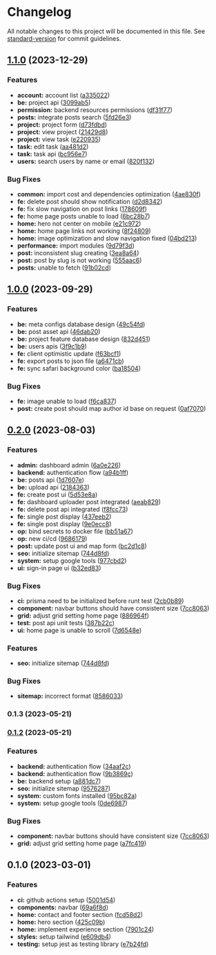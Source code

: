 # Changelog

All notable changes to this project will be documented in this file. See [standard-version](https://github.com/conventional-changelog/standard-version) for commit guidelines.

## [1.1.0](https://github.com/tuanhuydev/tuanhuydev/compare/v1.0.0...v1.1.0) (2023-12-29)

### Features

- **account:** account list ([a335022](https://github.com/tuanhuydev/tuanhuydev/commit/a335022bd14748a389cc16082fbb8ba9964f6c6b))
- **be:** project api ([3099ab5](https://github.com/tuanhuydev/tuanhuydev/commit/3099ab51f4c6d2302fb2a99d8328c3cab6015249))
- **permission:** backend resources permissions ([df31f77](https://github.com/tuanhuydev/tuanhuydev/commit/df31f77c3db31e61942c0d5b12ff0b8317659262))
- **posts:** integrate posts search ([5fd26e3](https://github.com/tuanhuydev/tuanhuydev/commit/5fd26e3aeee8f39855aa6908fe9ac14aa837c37c))
- **project:** project form ([d73fdbd](https://github.com/tuanhuydev/tuanhuydev/commit/d73fdbd6fdf2d62594b044bce21839deb031b2c6))
- **project:** view project ([21429d8](https://github.com/tuanhuydev/tuanhuydev/commit/21429d86b5b09e51e5d7286207b84fe1a0ef1ded))
- **project:** view task ([e220935](https://github.com/tuanhuydev/tuanhuydev/commit/e220935d7e1fa43588d0f4c57bf53534a8933e3f))
- **task:** edit task ([aa481d2](https://github.com/tuanhuydev/tuanhuydev/commit/aa481d25013742a48691ce3f8feaf960acb8c041))
- **task:** task api ([bc956e7](https://github.com/tuanhuydev/tuanhuydev/commit/bc956e77119ed7f2de7d486ffd7193ab5a527926))
- **users:** search users by name or email ([820f132](https://github.com/tuanhuydev/tuanhuydev/commit/820f13273bdc4ac8554cee34354f03953deb530f))

### Bug Fixes

- **common:** import cost and dependencies optimization ([4ae830f](https://github.com/tuanhuydev/tuanhuydev/commit/4ae830f1fdd0cc517c6b7d37ecad45f1925fd368))
- **fe:** delete post should show notification ([d2d8342](https://github.com/tuanhuydev/tuanhuydev/commit/d2d83429a0ca18e7a02d3e9df5b3feb957c02b13))
- **fe:** fix slow navigation on post links ([178609f](https://github.com/tuanhuydev/tuanhuydev/commit/178609f8d814eb7ab49d30dd4c98c3e321dae559))
- **fe:** home page posts unable to load ([6bc28b7](https://github.com/tuanhuydev/tuanhuydev/commit/6bc28b79d56ba49939ef2de4067f99616efdf876))
- **home:** hero not center on mobile ([e21c972](https://github.com/tuanhuydev/tuanhuydev/commit/e21c9724f0a2a032728249cd0da2240c976da2bc))
- **home:** home page links not working ([8f24809](https://github.com/tuanhuydev/tuanhuydev/commit/8f24809bb142ab9fb2c97c75b444dde7dc653a5f))
- **home:** image optimization and slow navigation fixed ([04bd213](https://github.com/tuanhuydev/tuanhuydev/commit/04bd213d4ed4447401db2b2cb50392d4cd987869))
- **performance:** import modules ([9d79f3d](https://github.com/tuanhuydev/tuanhuydev/commit/9d79f3d4f4e1d27407c113fb4d3233071f4b4ed8))
- **post:** inconsistent slug creating ([3ea8a64](https://github.com/tuanhuydev/tuanhuydev/commit/3ea8a649b5a191d1b7fdc1fb00c94f3924724cf7))
- **post:** post by slug is not working ([555aac6](https://github.com/tuanhuydev/tuanhuydev/commit/555aac6333e17631937d3528ff9449bffd462976))
- **posts:** unable to fetch ([91b02cd](https://github.com/tuanhuydev/tuanhuydev/commit/91b02cd78656b9ca771632882e332d70d6934bd7))

## [1.0.0](https://github.com/tuanhuydev/tuanhuydev/compare/v0.2.0...v1.0.0) (2023-09-29)

### Features

- **be:** meta configs database design ([49c54fd](https://github.com/tuanhuydev/tuanhuydev/commit/49c54fd74d3ef2b653849d371c1976ac7c8fc7fb))
- **be:** post asset api ([46dab20](https://github.com/tuanhuydev/tuanhuydev/commit/46dab203e33bf31d9f26624d035e93251352e7cc))
- **be:** project feature database design ([832d451](https://github.com/tuanhuydev/tuanhuydev/commit/832d451cf89b945ddfefc90db5c73e5bc8791a5f))
- **be:** users apis ([3f9c1b9](https://github.com/tuanhuydev/tuanhuydev/commit/3f9c1b91e8a1f8c417bf43cc0a8c6bc74206a939))
- **fe:** client optimistic update ([f63bcf1](https://github.com/tuanhuydev/tuanhuydev/commit/f63bcf199dfbb001a890035fc2923465d694b4ae))
- **fe:** export posts to json file ([a6471cb](https://github.com/tuanhuydev/tuanhuydev/commit/a6471cb0e8407ef7577659ec74eded6505f41248))
- **fe:** sync safari background color ([ba18504](https://github.com/tuanhuydev/tuanhuydev/commit/ba1850433995a14c281c2cdb7f1c1ce2dd7f808d))

### Bug Fixes

- **fe:** image unable to load ([f6ca837](https://github.com/tuanhuydev/tuanhuydev/commit/f6ca83706b9056613268132545d5c7db9d5a72c4))
- **post:** create post should map author id base on request ([0af7070](https://github.com/tuanhuydev/tuanhuydev/commit/0af7070b970e48531aa3090e47bc565c8d340003))

## [0.2.0](https://github.com/tuanhuydev/tuanhuydev/compare/v0.1.0...v0.2.0) (2023-08-03)

### Features

- **admin:** dashboard admin ([6a0e226](https://github.com/tuanhuydev/tuanhuydev/commit/6a0e226efb827a310a41b5fd1f528be88eb1e5a0))
- **backend:** authentication flow ([a94b1ff](https://github.com/tuanhuydev/tuanhuydev/commit/a94b1ff44db5200558185ae6806d56b2e825f374))
- **be:** posts api ([1d7607e](https://github.com/tuanhuydev/tuanhuydev/commit/1d7607e51f8dcf4d5ed4543f7279baefe28dbbda))
- **be:** upload api ([2184363](https://github.com/tuanhuydev/tuanhuydev/commit/2184363f8e828536b022fe3e6c02b471066b57e1))
- **fe:** create post ui ([5d53e8a](https://github.com/tuanhuydev/tuanhuydev/commit/5d53e8afe0f9f53b294807f296671212ec506316))
- **fe:** dashboard uploader post integrated ([aeab829](https://github.com/tuanhuydev/tuanhuydev/commit/aeab8290effc47ab3ef91308ae1cef3cfcc9c1f3))
- **fe:** delete post api integrated ([f8fcc73](https://github.com/tuanhuydev/tuanhuydev/commit/f8fcc733003bda426a8c85cc7bd0cec08ea223f6))
- **fe:** single post display ([437eeb2](https://github.com/tuanhuydev/tuanhuydev/commit/437eeb21b3050a4305a7f849cb3cf0837f2cef48))
- **fe:** single post display ([9e0ecc8](https://github.com/tuanhuydev/tuanhuydev/commit/9e0ecc8ad993ed0531de158ca893e01112728c12))
- **op:** bind secrets to docker file ([bb51a67](https://github.com/tuanhuydev/tuanhuydev/commit/bb51a676bfea5027b7043c6f0d3322f3066ec42b))
- **op:** new ci/cd ([9686179](https://github.com/tuanhuydev/tuanhuydev/commit/9686179854380e758cd25d9ed525525c95be5769))
- **post:** update post ui and map form ([bc2d1c8](https://github.com/tuanhuydev/tuanhuydev/commit/bc2d1c8af1e8f516b2d0a16c4573ef5548e99ae6))
- **seo:** initialize sitemap ([744d8fd](https://github.com/tuanhuydev/tuanhuydev/commit/744d8fd2f8da14965cb97fabe61e898961029f62))
- **system:** setup google tools ([977cbd2](https://github.com/tuanhuydev/tuanhuydev/commit/977cbd2444b3a8338318533112f0705c458a891b))
- **ui:** sign-in page ui ([b32ed83](https://github.com/tuanhuydev/tuanhuydev/commit/b32ed8346afea59be2ad4889bb9ed73fcb189003))

### Bug Fixes

- **ci:** prisma need to be initialized before runt test ([2cb0b89](https://github.com/tuanhuydev/tuanhuydev/commit/2cb0b89df59d04e00b3a3cbed44682af7dd7ec43))
- **component:** navbar buttons should have consistent size ([7cc8063](https://github.com/tuanhuydev/tuanhuydev/commit/7cc80636f227810aa6ed2885291d458b51aea217))
- **grid:** adjust grid setting home page ([886964f](https://github.com/tuanhuydev/tuanhuydev/commit/886964fef7c7ae3f022f6bb0332b6fc42c1855d2))
- **test:** post api unit tests ([387b22c](https://github.com/tuanhuydev/tuanhuydev/commit/387b22c7c2bc742ccf8379a01ac5212534cce65e))
- **ui:** home page is unable to scroll ([7d6548e](https://github.com/tuanhuydev/tuanhuydev/commit/7d6548eb5c6d2d32406a31a10a011a214da37d53))

### Features

- **seo:** initialize sitemap ([744d8fd](https://github.com/tuanhuydev/tuanhuydev/commit/744d8fd2f8da14965cb97fabe61e898961029f62))

### Bug Fixes

- **sitemap:** incorrect format ([8586033](https://github.com/tuanhuydev/tuanhuydev/commit/8586033d83ae65e59735ea37745f1b027770a0b2))

### 0.1.3 (2023-05-21)

### [0.1.2](https://github.com/tuanhuydev/tuanhuydev/compare/v0.1.0...v0.1.2) (2023-05-21)

### Features

- **backend:** authentication flow ([34aaf2c](https://github.com/tuanhuydev/tuanhuydev/commit/34aaf2c45d0974bbccb4ab033ed07547ee72cf8c))
- **backend:** authentication flow ([9b3869c](https://github.com/tuanhuydev/tuanhuydev/commit/9b3869cb0cbf94faa9dcb65eeab42ffa6bbca5b2))
- **be:** backend setup ([a881dc7](https://github.com/tuanhuydev/tuanhuydev/commit/a881dc739af336ba58af821db4603854bad14c53))
- **seo:** initialize sitemap ([9576287](https://github.com/tuanhuydev/tuanhuydev/commit/9576287dd103eba6896ba19fbb486e7d09051362))
- **system:** custom fonts installed ([95bc82a](https://github.com/tuanhuydev/tuanhuydev/commit/95bc82acb4fc80ad686506c65af8646ddf8e8b0b))
- **system:** setup google tools ([0de6987](https://github.com/tuanhuydev/tuanhuydev/commit/0de698702eb61275d8d3f151ea27c71fac2aac23))

### Bug Fixes

- **component:** navbar buttons should have consistent size ([7cc8063](https://github.com/tuanhuydev/tuanhuydev/commit/7cc80636f227810aa6ed2885291d458b51aea217))
- **grid:** adjust grid setting home page ([a7fc419](https://github.com/tuanhuydev/tuanhuydev/commit/a7fc419c1aa5c3b01cc880da36c5681f093bc826))

## 0.1.0 (2023-03-01)

### Features

- **ci:** github actions setup ([5001d54](https://github.com/tuanhuydev/tuanhuydev/commit/5001d54785b2c9588377a7c328180e21c4efe341))
- **components:** navbar ([69a6f8d](https://github.com/tuanhuydev/tuanhuydev/commit/69a6f8de9dc25f0db72eb5abb2d24e42e779a414))
- **home:** contact and footer section ([fcd58d2](https://github.com/tuanhuydev/tuanhuydev/commit/fcd58d29d5e2e1b68ee3c436cfa59ef943cad374))
- **home:** hero section ([425c09b](https://github.com/tuanhuydev/tuanhuydev/commit/425c09bf0bb55acd40489b06b9b2462805577928))
- **home:** implement experience section ([7901c24](https://github.com/tuanhuydev/tuanhuydev/commit/7901c2449248d63749cf6866d22719a40d709e22))
- **styles:** setup tailwind ([e609db4](https://github.com/tuanhuydev/tuanhuydev/commit/e609db495471448923dd6d5bb6bfa0a6921e2832))
- **testing:** setup jest as testing library ([e7b24fd](https://github.com/tuanhuydev/tuanhuydev/commit/e7b24fd5385b754d9c7042e9d99ca672db4566f4))
